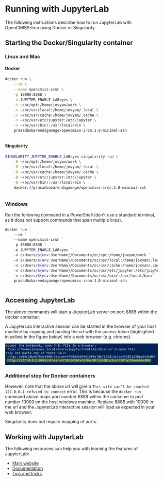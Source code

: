 # Running with JupyterLab

The following instructions describe how to run JupyterLab with OpenCMISS-Iron using Docker or Singularity. 

## Starting the Docker/Singularity container
### Linux and Mac
#### Docker
```bash
docker run \
    --rm \
    --name opencmiss-iron \
    -p 10000:8888 \
    -e JUPYTER_ENABLE_LAB=yes \
    -v ~/oc/opt:/home/jovyan/work \
    -v ~/oc/usr/local:/home/jovyan/.local \
    -v ~/oc/usr/cache:/home/jovyan/.cache \
    -v ~/oc/usr/etc/jupyter:/etc/jupyter \
    -v ~/oc/usr/bin/:/usr/local/bin \
    prasadbabarendagamage/opencmiss-iron:1.0-minimal-ssh
```

``` Important:: Ensure that there are no trailing spaces following the end of line backslash deliminators.
```

#### Singularity
```bash
SINGULARITY_JUPYTER_ENABLE_LAB=yes singularity run \
    -B ~/oc/opt:/home/jovyan/work \
    -B ~/oc/usr/local:/home/jovyan/.local \
    -B ~/oc/usr/cache:/home/jovyan/.cache \
    -B ~/oc/usr/etc/jupyter:/etc/jupyter \
    -B ~/oc/usr/bin/:/usr/local/bin \
    docker://prasadbabarendagamage/opencmiss-iron:1.0-minimal-ssh
```

``` Important:: Ensure that there are no trailing spaces following the end of line backslash deliminators.
```

### Windows
Run the following command in a PowerShell (don't use a standard terminal, as it does not support commands that span multiple lines).

```bash
docker run `
    --rm `
    --name opencmiss-iron `
    -p 10000:8888 `
    -e JUPYTER_ENABLE_LAB=yes `
    -v c/Users/${env:UserName}/Documents/oc/opt:/home/jovyan/work `
    -v c/Users/${env:UserName}/Documents/oc/usr/local:/home/jovyan/.local `
    -v c/Users/${env:UserName}/Documents/oc/usr/cache:/home/jovyan/.cache `
    -v c/Users/${env:UserName}/Documents/oc/usr/etc/jupyter:/etc/jupyter `
    -v c/Users/${env:UserName}/Documents/oc/usr/bin/:/usr/local/bin/ `
    prasadbabarendagamage/opencmiss-iron:1.0-minimal-ssh
```

``` Important:: Ensure that there are no trailing spaces following the end-of-line tilda deliminators.
```

## Accessing JupyterLab

The above commands will start a JupyterLab server on port 8888 within the docker container.

A JupyterLab interactive session can be started in the browser of your host machine by copying and pasting the url with the access token (highlighted in yellow in the figure below) into a web browser (e.g. chrome). 

![Docker JupyterLab server url](./docker_jupyter_server_url.png) 

### Additional step for Docker containers
However, note that the above url will give a ```This site can’t be reached 127.0.0.1 refused to connect``` error. This is because the ```docker run``` command above maps port number 8888 within the container to port number 10000 on the host windows machine. Replace 8888 with 10000 in the url and the JupyterLab interactive session will load as expected in your web browser.

Singularity does not require mapping of ports.

## Working with JupyterLab

The following resources can help you with learning the features of JupyterLab:
- [Main website](https://jupyter.org/)
- [Documentation](https://jupyterlab.readthedocs.io/en/stable/)
- [Tips and tricks](https://towardsdatascience.com/jupyter-notebooks-tips-and-tricks-4e995e7b1fd0)

